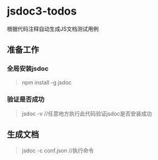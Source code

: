 # jsdoc3-todos
根据代码注释自动生成JS文档测试用例

## 准备工作 ##
### 全局安装jsdoc ###
> npm install -g jsdoc
### 验证是否成功 ###
> jsdoc -v //任意地方执行此代码验证jsdoc是否安装成功
## 生成文档 ##
> jsdoc -c conf.json //执行命令